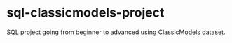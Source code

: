# sql-classicmodels-project
SQL project going from beginner to advanced using ClassicModels dataset.
